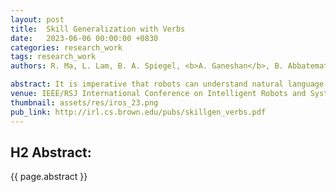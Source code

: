 ```yaml
---
layout: post
title:  Skill Generalization with Verbs
date:   2023-06-06 00:00:00 +0830
categories: research_work
tags: research_work
authors: R. Ma, L. Lam, B. A. Spiegel, <b>A. Ganeshan</b>, B. Abbatematteo, R. Patel, D. Paulius, S. Tellex, G. Konidaris.

abstract: It is imperative that robots can understand natural language commands issued by humans. Such commands typically contain verbs that signify what action should be performed on a given object and that are applicable to many objects. We propose a method for generalizing manipulation skills to novel objects using verbs. Our method learns a probabilistic classifier that determines whether a given object trajectory can be described by a specific verb. We show that this classifier accurately generalizes to novel object categories with an average accuracy of 76.69\% across 13 object categories and 14 verbs. We then perform policy search over the object kinematics to find an object trajectory that maximizes classifier prediction for a given verb. Our method allows a robot to generate a trajectory for a novel object based on a verb, which can then be used as input to a motion planner. We show that our model can generate trajectories that are usable for executing five verb commands applied to novel instances of two different object categories on a real robot. 
venue: IEEE/RSJ International Conference on Intelligent Robots and Systems (IROS), 2023
thumbnail: assets/res/iros_23.png
pub_link: http://irl.cs.brown.edu/pubs/skillgen_verbs.pdf
---
```


## H2 Abstract:

{{ page.abstract }}